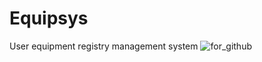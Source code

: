 # Equipsys
User equipment registry management system
![for_github](https://user-images.githubusercontent.com/60317289/218365538-1e51552c-c027-4fd2-8741-bc815ebe694e.png)
